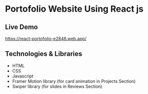 <h1>Portofolio Website Using React js</h1>
<h2>Live Demo</h2>
<a href='https://react-portofolio-e2846.web.app/'>https://react-portofolio-e2846.web.app/</a>
<h2>Technologies & Libraries</h2>
<ul>
  <li>HTML</li>
  <li>CSS</li>
  <li>Javascript</li>
  <li>Framer Motion library (for card animation in Projects Section)</li>
  <li>Swiper library (for slides in Reviews Section)</li>
</ul>



